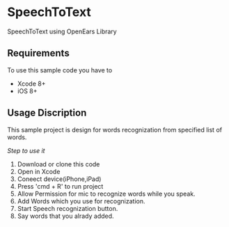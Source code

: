 # SpeechToText
SpeechToText using OpenEars Library

## Requirements
To use this sample code you have to
- Xcode 8+
- iOS 8+

## Usage Discription
This sample project is design for words recognization from specified list of words.

*Step to use it*
1) Download or clone this code
2) Open in Xcode
3) Coneect device(iPhone,iPad)
4) Press 'cmd + R' to run project
5) Allow Permission for mic to recognize words while you speak.
6) Add Words which you use for recognization.
7) Start Speech recognization button.
8) Say words that you alrady added.

